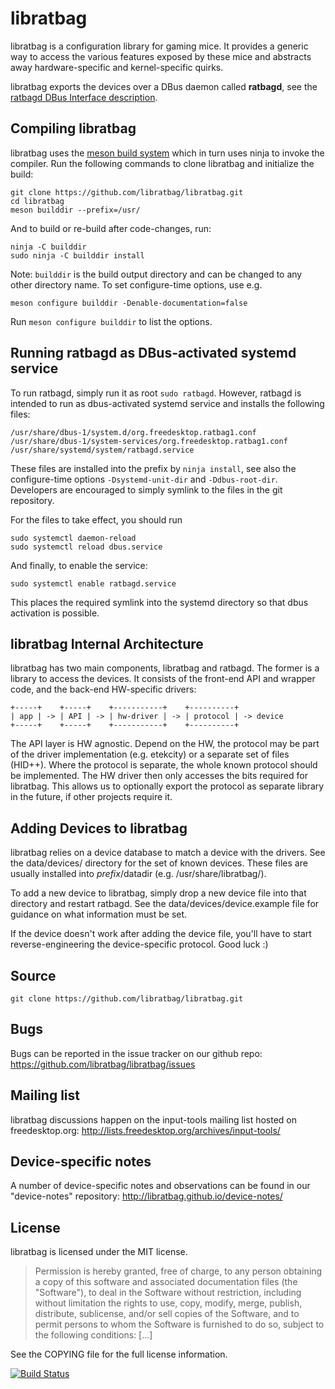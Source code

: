 libratbag
=========

libratbag is a configuration library for gaming mice. It provides a generic
way to access the various features exposed by these mice and abstracts away
hardware-specific and kernel-specific quirks.

libratbag exports the devices over a DBus daemon called **ratbagd**, see the
[ratbagd DBus Interface description](DBusInterface.md).

Compiling libratbag
-------------------

libratbag uses the [meson build system](http://mesonbuild.com) which in
turn uses ninja to invoke the compiler. Run the following commands to clone
libratbag and initialize the build:

    git clone https://github.com/libratbag/libratbag.git
    cd libratbag
    meson builddir --prefix=/usr/

And to build or re-build after code-changes, run:

    ninja -C builddir
    sudo ninja -C builddir install

Note: `builddir` is the build output directory and can be changed to any
other directory name. To set configure-time options, use e.g.

    meson configure builddir -Denable-documentation=false

Run `meson configure builddir` to list the options.

Running ratbagd as DBus-activated systemd service
-------------------------------------------------

To run ratbagd, simply run it as root `sudo ratbagd`. However,
ratbagd is intended to run as dbus-activated systemd service and installs
the following files:

    /usr/share/dbus-1/system.d/org.freedesktop.ratbag1.conf
    /usr/share/dbus-1/system-services/org.freedesktop.ratbag1.conf
    /usr/share/systemd/system/ratbagd.service

These files are installed into the prefix by `ninja install`, see also the
configure-time options `-Dsystemd-unit-dir` and `-Ddbus-root-dir`.
Developers are encouraged to simply symlink to the files in the git
repository.

For the files to take effect, you should run

    sudo systemctl daemon-reload
    sudo systemctl reload dbus.service

And finally, to enable the service:

    sudo systemctl enable ratbagd.service

This places the required symlink into the systemd directory so that dbus
activation is possible.

libratbag Internal Architecture
-------------------------------

libratbag has two main components, libratbag and ratbagd.
The former is a library to access the devices. It consists of
the front-end API and wrapper code, and the back-end HW-specific drivers:

    +-----+    +-----+    +-----------+    +----------+
    | app | -> | API | -> | hw-driver | -> | protocol | -> device
    +-----+    +-----+    +-----------+    +----------+

The API layer is HW agnostic. Depend on the HW, the protocol may be part of
the driver implementation (e.g. etekcity) or a separate set of files
(HID++). Where the protocol is separate, the whole known protocol should be
implemented. The HW driver then only accesses the bits required for
libratbag. This allows us to optionally export the protocol as separate
library in the future, if other projects require it.

Adding Devices to libratbag
---------------------------

libratbag relies on a device database to match a device with the drivers.
See the data/devices/ directory for the set of known devices. These files
are usually installed into $prefix/$datadir (e.g. /usr/share/libratbag/).

To add a new device to libratbag, simply drop a new device file into that
directory and restart ratbagd. See the data/devices/device.example file for
guidance on what information must be set.

If the device doesn't work after adding the device file, you'll have to
start reverse-engineering the device-specific protocol. Good luck :)

Source
------

    git clone https://github.com/libratbag/libratbag.git

Bugs
----

Bugs can be reported in the issue tracker on our github repo:
https://github.com/libratbag/libratbag/issues

Mailing list
------------

libratbag discussions happen on the input-tools mailing list hosted on
freedesktop.org: http://lists.freedesktop.org/archives/input-tools/

Device-specific notes
---------------------

A number of device-specific notes and observations can be found in our
"device-notes" repository: http://libratbag.github.io/device-notes/

License
-------

libratbag is licensed under the MIT license.

> Permission is hereby granted, free of charge, to any person obtaining a
> copy of this software and associated documentation files (the "Software"),
> to deal in the Software without restriction, including without limitation
> the rights to use, copy, modify, merge, publish, distribute, sublicense,
> and/or sell copies of the Software, and to permit persons to whom the
> Software is furnished to do so, subject to the following conditions: [...]

See the COPYING file for the full license information.

[![Build Status](https://circleci.com/gh/libratbag/libratbag.svg?style=shield&circle-token=d7c782e10d2d934b176da754f11b5105ea074f4a)](https://circleci.com/gh/libratbag/libratbag)
